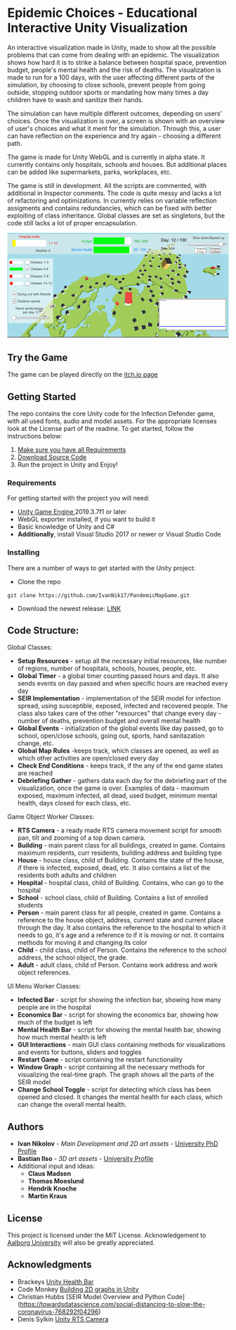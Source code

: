 # Epidemic Choices - Educational Interactive Unity Visualization

An interactive visualization made in Unity, made to show all the possible problems that can come from dealing with an epidemic. The visualization shows how hard it is to strike a balance between hospital space, prevention budget, people's mental health and the risk of deaths. The visualization is made to run for a 100 days, with the user affecting different parts of the simulation, by choosing to close schools, prevent people from going outside, stopping outdoor sports or mandating how many times a day children have to wash and sanitize their hands.

The simulation can have multiple different outcomes, depending on users' choices. Once the visualization is over, a screen is shown with an overview of user's choices and what it ment for the simulation. Through this, a user can have reflection on the experience and try again - choosing a different path.

The game is made for Unity WebGL and is currently in alpha state. It currently contains only hospitals, schools and houses. But additional places can be added like supermarkets, parks, workplaces, etc.

The game is still in development. All the scripts are commented, with additional in Inspector comments. The code is quite messy and lacks a lot of refactoring and optimizations. In currently relies on variable reflection assigments and contains redundancies, which can be fixed with better exploiting of class inheritance. Global classes are set as singletons, but the code still lacks a lot of proper encapsulation.

![Gameplay Gif](GameImages/version2Gif_forPresentation.gif)

## Try the Game
The game can be played directly on the [itch.io page ](https://ivanniko.itch.io/epidemic-choices?secret=tJ8eAGHibA462JlkFXxYShYxO8)
<!-- [Image Start Screen](docs/CONTRIBUTING.md)-->

## Getting Started
The repo contains the core Unity code for the Infection Defender game, with all used fonts, audio and model assets. For the appropriate licenses look at the License part of the readme. To get started, follow the instructions below:
1.  [Make sure you have all Requirements](#-requirements)
2.  [Download Source Code](#-installing)
3.  Run the project in Unity and Enjoy!

### Requirements
For getting started with the project you will need:

 - [Unity Game Engine ](https://unity3d.com/) 2019.3.7f1 or later
 - WebGL exporter installed, if you want to build it
 - Basic knowledge of Unity and C#
 - **Additionally**, install Visual Studio 2017 or newer or Visual Studio Code



### Installing
There are a number of ways to get started with the Unity project:

 - Clone the repo
```
git clone https://github.com/IvanNik17/PandemicMapGame.git
```
 - Download the newest release: [LINK]()

## Code Structure:

Global Classes:

   - **Setup Resources** - setup all the necessary initial resources, like number of regions, number of hospitals, schools, houses, people, etc.
   - **Global Timer** - a global timer counting passed hours and days. It also sends events on day passed and when specific hours are reached every day
   - **SEIR Implementation** - implementation of the SEIR model for infection spread, using susceptible, exposed, infected and recovered people. The class also takes care of the other "resources" that change every day - number of deaths, prevention budget and overall mental health
   - **Global Events** - initialization of the global events like day passed, go to school, open/close schools, going out, sports, hand sanitazation change, etc.
   - **Global Map Rules** -keeps track, which classes are opened, as well as which other activities are open/closed every day
   - **Check End Conditions** - keeps track, if the any of the end game states are reached
   - **Debriefing Gather** - gathers data each day for the debriefing part of the visualization, once the game is over. Examples of data - maximum exposed, maximum infected, all dead, used budget, minimum mental health, days closed for each class, etc.
   
	 
Game Object Worker Classes:

  - **RTS Camera** - a ready made RTS camera movement script for smooth pan, tilt and zooming of a top down camera.
  - **Building** - main parent class for all buildings, created in game. Contains maximum residents, curr residents, building address and building type
  - **House** - house class, child of Building. Contains the state of the house, if there is infected, exposed, dead, etc. It also contains a list of the residents both adults and children
  - **Hospital** - hospital class, child of Building. Contains, who can go to the hospital
  - **School** - school class, child of Building. Contains a list of enrolled students
  - **Person** - main parent class for all people, created in game. Contains a reference to the house object, address, current state and current place through the day. It also contains the reference to the hospital to which it needs to go, it's age and a reference to if it is moving or not. It contains methods for moving it and changing its color
  - **Child** - child class, child of Person. Contains the reference to the school address, the school object, the grade.
  - **Adult** - adult class, child of Person. Contains work address and work object references.
	 
UI Menu Worker Classes:

  - **Infected Bar** - script for showing the infection bar, showing how many people are in the hospital
  - **Economics Bar** - script for showing the economics bar, showing how much of the budget is left
  - **Mental Health Bar** - script for showing the mental health bar, showing how much mental health is left
  - **GUI Interactions** - main GUI class containing methods for visualizations and events for buttons, sliders and toggles
  - **Restart Game** - script containing the restart functionality
  - **Window Graph** - script containing all the necessary methods for visualizing the real-time graph. The graph shows all the parts of the SEIR model
  - **Change School Toggle** - script for detecting which class has been opened and closed. It changes the mental health for each class, which can change the overall mental health.
  
## Authors

 -  **Ivan Nikolov**  -  _Main Development and 2D art assets_  -  [University PhD Profile](https://vbn.aau.dk/en/persons/136267)
 -  **Bastian Ilso**  -  _3D art assets_  -  [University Profile](https://vbn.aau.dk/en/persons/137891)
 - Additional input and ideas:
	 - **Claus Madsen**
	 - **Thomas Moeslund**
	 - **Hendrik Knoche**
	 - **Martin Kraus**


## License

This project is licensed under the MIT License. Acknowledgement to [Aalborg University](https://www.en.aau.dk/) will also be greatly appreciated.

## Acknowledgments

-   Brackeys  [Unity Health Bar](https://youtu.be/BLfNP4Sc_iA)
-   Code Monkey [Building 2D graphs in Unity](https://youtu.be/CmU5-v-v1Qo)
-   Christian Hubbs [SEIR Model Overview and Python Code] (https://towardsdatascience.com/social-distancing-to-slow-the-coronavirus-768292f04296)
-   Denis Sylkin [Unity RTS Camera](https://assetstore.unity.com/packages/tools/camera/rts-camera-43321)

